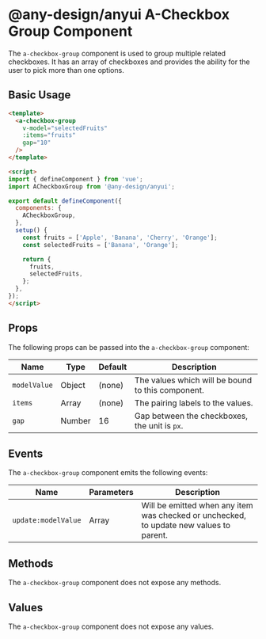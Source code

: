 # @any-design/anyui A-Checkbox Group Component

The `a-checkbox-group` component is used to group multiple related checkboxes. It has an array of checkboxes and provides the ability for the user to pick more than one options. 

## Basic Usage

```html
<template>
  <a-checkbox-group 
    v-model="selectedFruits"
    :items="fruits"
    gap="10"
  />
</template>

<script>
import { defineComponent } from 'vue';
import ACheckboxGroup from '@any-design/anyui';

export default defineComponent({
  components: {
    ACheckboxGroup,
  },
  setup() {
    const fruits = ['Apple', 'Banana', 'Cherry', 'Orange'];
    const selectedFruits = ['Banana', 'Orange'];

    return {
      fruits,
      selectedFruits,
    };
  },
});
</script>
```

## Props

The following props can be passed into the `a-checkbox-group` component:

| Name | Type | Default | Description |
| --- | --- | --- | --- |
|`modelValue`|Object|(none)| The values which will be bound to this component.|
|`items`|Array|(none)|The pairing labels to the values.|
|`gap`|Number|16|Gap between the checkboxes, the unit is `px`.|

## Events

The `a-checkbox-group` component emits the following events:

| Name | Parameters | Description |
| --- | --- | --- |
| `update:modelValue` | Array | Will be emitted when any item was checked or unchecked, to update new values to parent. |

## Methods

The `a-checkbox-group` component does not expose any methods.

## Values

The `a-checkbox-group` component does not expose any values.